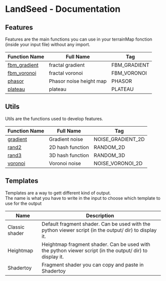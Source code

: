 # LandSeed - Documentation

## Features

Features are the main functions you can use in your terrainMap fonction (inside your input file) without any import.

| Function Name | Full Name | Tag |
|-|-|-|
| [fbm_gradient](features/fbm_gradient.md) | fractal gradient | FBM_GRADIENT |
| [fbm_voronoi](features/fbm_voronoi.md) | fractal voronoi | FBM_VORONOI |
| [phasor](features/phasor.md) | Phasor noise height map | PHASOR |
| [plateau](features/plateau.md) | plateau | PLATEAU |


## Utils

Utils are the functions used to develop features.

| Function Name | Full Name | Tag |
|-|-|-|
| [gradient](utils/gradient.md) | Gradient noise | NOISE_GRADIENT_2D |
| [rand2](utils/rand2.md) | 2D hash function | RANDOM_2D |
| [rand3](utils/rand3.md) | 3D hash function | RANDOM_3D |
| [voronoi](utils/voronoi.md) | Voronoi noise | NOISE_VORONOI_2D |


## Templates

Templates are a way to gett different kind of output.  
The name is what you have to write in the input to choose which template to use for the output

| Name | Description |
|-|-|
| Classic shader |  Default fragment shader. Can be used with the python viewer script (in the output/ dir) to display it. |
| Heightmap |  Heightmap fragment shader. Can be used with the python viewer script (in the output/ dir) to display it. |
| Shadertoy |  Fragment shader you can copy and paste in Shadertoy |
